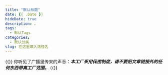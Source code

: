 ```yaml
---
title: "默认标题"
date: {{ .Date }}
hideDate: true
description: 。
tags:
  - 默认Tags
categories:
  - 默认分类
slug: 在这里填入路径名
---
```

<style>
  blockquote {
    color: #2a4f43; /* 设置字体颜色 */
  }
</style>



{{<card>}}
你听见了广播里传来的声音：***本工厂采用保密制度，请不要把文章链接外的任何东西带离工厂范围。***
{{</card>}}

